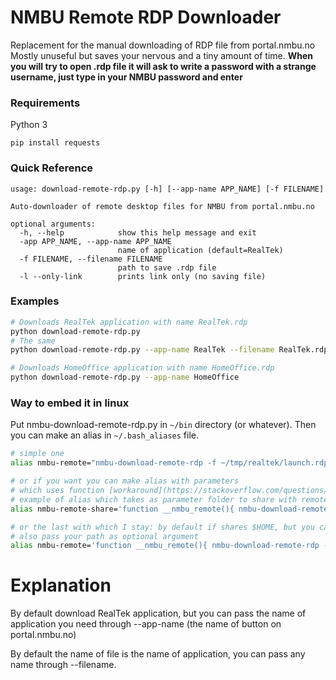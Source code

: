 # NMBU Remote RDP Downloader

Replacement for the manual downloading of RDP file from portal.nmbu.no
Mostly unuseful but saves your nervous and a tiny amount of time.
**When you will try to open .rdp file it will ask to write a password
with a strange username, just type in your NMBU password and enter**

### Requirements

Python 3
```
pip install requests
```

### Quick Reference

```
usage: download-remote-rdp.py [-h] [--app-name APP_NAME] [-f FILENAME]

Auto-downloader of remote desktop files for NMBU from portal.nmbu.no

optional arguments:
  -h, --help            show this help message and exit
  -app APP_NAME, --app-name APP_NAME
                        name of application (default=RealTek)
  -f FILENAME, --filename FILENAME
                        path to save .rdp file
  -l --only-link        prints link only (no saving file)
```

### Examples

```bash
# Downloads RealTek application with name RealTek.rdp
python download-remote-rdp.py
# The same
python download-remote-rdp.py --app-name RealTek --filename RealTek.rdp

# Downloads HomeOffice application with name HomeOffice.rdp
python download-remote-rdp.py --app-name HomeOffice
```

### Way to embed it in linux

Put nmbu-download-remote-rdp.py in `~/bin` directory (or whatever). Then
you can make an alias in `~/.bash_aliases` file.

```bash
# simple one
alias nmbu-remote="nmbu-download-remote-rdp -f ~/tmp/realtek/launch.rdp && xfreerdp ~/tmp/realtek/launch.rdp /dynamic-resolution"

# or if you want you can make alias with parameters
# which uses function [workaround](https://stackoverflow.com/questions/941338/how-to-pass-command-line-arguments-to-a-shell-alias)
# example of alias which takes as parameter folder to share with remote
alias nmbu-remote-share='function __nmbu_remote(){ nmbu-download-remote-rdp -f ~/tmp/realtek/launch.rdp; xfreerdp ~/tmp/realtek/launch.rdp /drive:shared,$1 /dynamic-resolution; };__nmbu_remote'

# or the last with which I stay: by default if shares $HOME, but you can
# also pass your path as optional argument
alias nmbu-remote='function __nmbu_remote(){ nmbu-download-remote-rdp -f ~/tmp/realtek/launch.rdp; xfreerdp ~/tmp/realtek/launch.rdp /drive:shared,$([ "$#" -eq 0 ] && echo "$HOME" || echo "$1") /dynamic-resolution; };__nmbu_remote'   
```

# Explanation

By default download RealTek application, but you can pass the name of
application you need through --app-name (the name of button on portal.nmbu.no)

By default the name of file is the name of application, you can pass any name
through --filename.